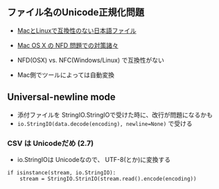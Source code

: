 ## ファイル名のUnicode正規化問題


- [MacとLinuxで互換性のない日本語ファイル](http://qiita.com/suin/items/c6ccc1a23b334113579b)
- [Mac OS X の NFD 問題での対策諸々](http://qiita.com/knaka/items/48e1799b56d520af6a09)


- NFD(OSX) vs. NFC(Windows/Linux) で互換性がない
- Mac側でツールによっては自動変換


## Universal-newline mode


- 添付ファイルを StringIO.StringIOで受けた時に、改行が問題になるかも
- `io.StringIO(data.decode(encoding), newline=None)` で受ける


### CSV は Unicodeだめ (2.7)

- io.StringIOは Unicodeなので、 UTF-8(とか)に変換する

~~~
if isinstance(stream, io.StringIO):
	stream = StringIO.StrinIO(stream.read().encode(encoding))
~~~


